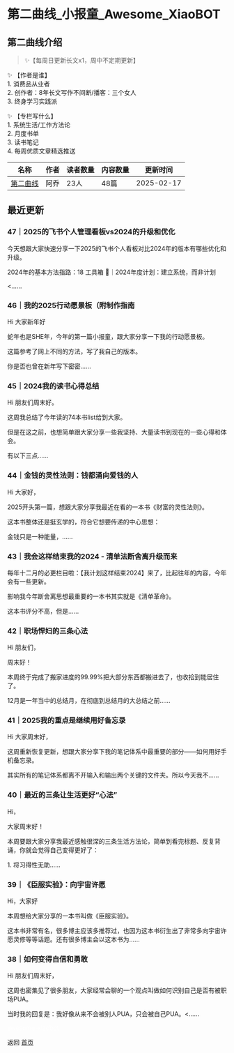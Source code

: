 # 第二曲线_小报童_Awesome_XiaoBOT

## 第二曲线介绍
> ✨【每周日更新长文x1，周中不定期更新】    
    
✨ 【作者是谁】    
1\. 消费品从业者    
2\. 创作者：8年长文写作不间断/播客：三个女人    
3\. 终身学习实践派    
    
✨ 【专栏写什么】    
1\. 系统生活/工作方法论    
2\. 月度书单    
3\. 读书笔记    
4\. 每周优质文章精选推送  
  


|名称|作者|读者数量|内容数量|更新时间|
|---|---|---|---|---|
|[第二曲线](https://xiaobot.net/p/secoundcurve?refer=0b133df9-27dc-423b-8101-639049001c13)|阿乔|23人|48篇|2025-02-17|

## 最近更新
### 47｜2025的飞书个人管理看板vs2024的升级和优化

今天想跟大家快速分享一下2025的飞书个人看板对比2024年的版本有哪些优化和升级。

2024年的基本方法指路：18 工具箱 🧰｜2024年度计划：建立系统，而非计划

<......

### 46｜我的2025行动愿景板（附制作指南

Hi 大家新年好

蛇年也是SHE年，今年的第一篇小报童，跟大家分享一下我的行动愿景板。

这篇参考了网上不同的方法，写了我自己的版本。

你是否也曾在新年写下密密......

### 45｜2024我的读书心得总结

Hi 朋友们周末好。

这周我总结了今年读的74本书list给到大家。

但是在这之前，也想简单跟大家分享一些我坚持、大量读书到现在的一些心得和体会。

有以下三点......

### 44｜金钱的灵性法则：钱都涌向爱钱的人

Hi 大家好，

2025开头第一篇，想跟大家分享我最近在看的一本书《财富的灵性法则》。

这本书整体还是挺玄学的，符合它想要传递的中心思想：

金钱只是一种能量，......

### 43｜我会这样结束我的2024 - 清单法断舍离升级而来

每年十二月的必更栏目啦：【我计划这样结束2024】来了，比起往年的内容，今年会有一些更新。

影响我今年断舍离思想最重要的一本书其实就是《清单革命》。

这本书评分不高，但是......

### 42｜职场悍妇的三条心法

Hi 朋友们，

周末好！

本周终于完成了搬家进度的99.99%把大部分东西都搬进去了，也收拾到能居住了。

12月是一年当中的总结月，在彻底到总结月的大总结之前......

### 41｜2025我的重点是继续用好备忘录

Hi 大家周末好，

这周重新恢复更新，想跟大家分享下我的笔记体系中最重要的部分——如何用好手机备忘录。

其实所有的笔记体系都离不开输入和输出两个关键的文件夹。所以今天我不......

### 40｜最近的三条让生活更好“心法”

Hi，

大家周末好！

本周要跟大家分享我最近感触很深的三条生活方法论，简单到看完标题、反复背诵，你就会觉得自己变得更好了：

1\. 将习得性无助......

### 39｜《臣服实验》：向宇宙许愿

Hi，大家好

本周想给大家分享的一本书叫做《臣服实验》。

这本书非常有名，很多博主应该多推荐过，也因为这本书衍生出了非常多向宇宙许愿灵修等等话题。还有很多博主会以这本书为......

### 38｜如何变得自信和勇敢

Hi 朋友们周末好，

这周也密集见了很多朋友，大家经常会聊的一个观点叫做如何识别自己是否有被职场PUA。

当时我的回复是：我好像从来不会被别人PUA，只会被自己PUA。<......


<a href="https://github.com/Reno9527/awesome-xiaobot" style="color: white; text-decoration: none;">awesome-xiaobot</a>

返回 [首页](../README.md)
